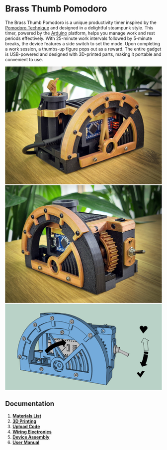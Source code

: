 # Brass Thumb Pomodoro

The Brass Thumb Pomodoro is a unique productivity timer inspired by the [Pomodoro Technique](https://en.wikipedia.org/wiki/Pomodoro_Technique) and designed in a delightful steampunk style. This timer, powered by the [Arduino](https://www.arduino.cc/) platform, helps you manage work and rest periods effectively. With 25-minute work intervals followed by 5-minute breaks, the device features a side switch to set the mode. Upon completing a work session, a thumbs-up figure pops out as a reward. The entire gadget is USB-powered and designed with 3D-printed parts, making it portable and convenient to use.

![Brass Thumb Pomodoro Left View](doc/img/brass-thumb-pomodoro-left.png)
![Brass Thumb Pomodoro Right View](doc/img/brass-thumb-pomodoro-right.png)
![Work mode](doc/img/work_mode.png)

## Documentation

1. **[Materials List](doc/materials_list.md)**
2. **[3D Printing](doc/3d_printing.md)**
3. **[Upload Code](doc/upload_code.md)**
4. **[Wiring Electronics](doc/wiring_electronics.md)**
5. **[Device Assembly](doc/device_assembly.md)**
6. **[User Manual](doc/user_manual.md)**
